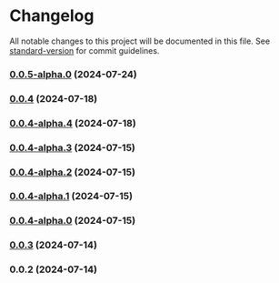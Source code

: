 # Changelog

All notable changes to this project will be documented in this file. See [standard-version](https://github.com/conventional-changelog/standard-version) for commit guidelines.

### [0.0.5-alpha.0](https://github.com/acrool/acrool-react-portal/compare/v0.0.4...v0.0.5-alpha.0) (2024-07-24)

### [0.0.4](https://github.com/acrool/acrool-react-portal/compare/v0.0.4-alpha.4...v0.0.4) (2024-07-18)

### [0.0.4-alpha.4](https://github.com/acrool/acrool-react-portal/compare/v0.0.4-alpha.3...v0.0.4-alpha.4) (2024-07-18)

### [0.0.4-alpha.3](https://github.com/acrool/acrool-react-portal/compare/v0.0.4-alpha.2...v0.0.4-alpha.3) (2024-07-15)

### [0.0.4-alpha.2](https://github.com/acrool/acrool-react-portal/compare/v0.0.4-alpha.1...v0.0.4-alpha.2) (2024-07-15)

### [0.0.4-alpha.1](https://github.com/acrool/acrool-react-portal/compare/v0.0.4-alpha.0...v0.0.4-alpha.1) (2024-07-15)

### [0.0.4-alpha.0](https://github.com/acrool/acrool-react-portal/compare/v0.0.3...v0.0.4-alpha.0) (2024-07-15)

### [0.0.3](https://github.com/acrool/acrool-react-portal/compare/v0.0.2...v0.0.3) (2024-07-14)

### 0.0.2 (2024-07-14)
